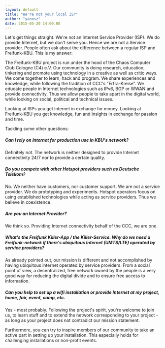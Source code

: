 ```yaml
---
layout: default
title: "We're not your local ISP"
author: "yanosz"
date: 2015-05-20 14:00:00
---
```

Let's get things straight. We're not an Internet Service Provider (ISP). We do provide Internet, but we don't serve you. Hence we are not a Service provider. People often ask about the difference between a regular ISP and Freifunk-KBU. This is my answer:

The Freifunk-KBU project is run under the hood of the Chaos Computer Club Cologne (C4) e.V. Our community is doing research, education, tinkering and promote using technology in a creative as well as critic ways.
We come together to learn, hack and program. We share experiences and knowledge, while following the tradition of CCC's "Erfra-Kreise". We educate people in Internet technologies such as IPv6, BGP or WWAN and provide connectivity. Thus we allow people to take apart in the digital world, while looking on social, political and technical issues.

Looking at ISPs you get Internet in exchange for money. Looking at Freifunk-KBU you get knowledge, fun and insights in exchange for passion and time.

Tackling some other questions:

##### Can I rely on Internet for production use in KBU's network?
Definitely not. The network is neither designed to provide Internet connectivity 24/7 nor to provide a certain quality.

##### Do you compete with other Hotspot providers such as Deutsche Telekom?
No. We neither have customers, nor customer support. We are not a service provider. We do prototyping and experiments. Hotspot operators focus on using established technologies while acting as service providers. Thus we believe in coexistence.

##### Are you an Internet Provider?
We think so. Providing Internet connectivity behalf of the CCC, we are one. 

##### What's the Freifunk Killer-App / the Killer-Service. Why do we need a Freifunk-network if there's ubiquitous Internet (UMTS/LTE) operated by service providers?
As already pointed out, our mission is different and not accomplished by having ubiquitous internet operated by service providers. From a social point of view, a decentralized, free network owned by the people is a very good way for reducing the digital divide and to ensure free access to information. 

##### Can you help to set up a wifi installation or provide Internet at my project, home, fair, event, camp, etc.
Yes - most probably. Following the project's spirit, you're welcome to join us, to learn stuff and to extend the network corresponding to your project - as long as your project does not contradict our mission statement.

Furthermore, you can try to inspire members of our community to take an active part in setting up your installation. This especially holds for challenging installations or non-profit events.

